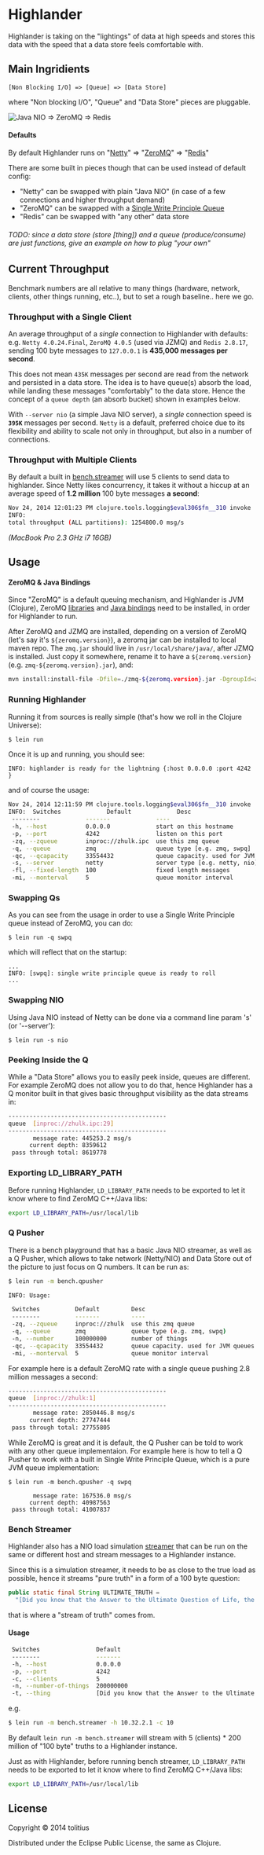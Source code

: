# Highlander

Highlander is taking on the "lightings" of data at high speeds and stores this data with the speed that a data store feels comfortable with. 

## Main Ingridients

```
[Non Blocking I/O] => [Queue] => [Data Store]
```

where "Non blocking I/O", "Queue" and "Data Store" pieces are pluggable.

![Java NIO => ZeroMQ => Redis](https://github.com/tolitius/highlander/blob/master/doc/highlander.baseline.gif?raw=true)

#### Defaults
By default Highlander runs on "[Netty](http://netty.io/)" => "[ZeroMQ](http://www.zeromq.org/)" => "[Redis](http://redis.io/)"

There are some built in pieces though that can be used instead of default config:

* "Netty" can be swapped with plain "Java NIO" (in case of a few connections and higher throughput demand)
* "ZeroMQ" can be swapped with a [Single Write Principle Queue](http://mechanical-sympathy.blogspot.com/2011/09/single-writer-principle.html)
* "Redis" can be swapped with "any other" data store

###### _TODO: since a data store (store [thing]) and a queue (produce/consume) are just functions, give an example on how to plug "your own"_

## Current Throughput
 
Benchmark numbers are all relative to many things (hardware, network, clients, other things running, etc..), but to set a rough baseline.. here we go.

### Throughput with a Single Client

An average throughput of a _single_ connection to Highlander with defaults: e.g. `Netty 4.0.24.Final`, `ZeroMQ 4.0.5` (used via JZMQ) and `Redis 2.8.17`, sending 100 byte messages to `127.0.0.1` is **435,000 messages per second**.

This does not mean `435K` messages per second are read from the network and persisted in a data store. The idea is to have queue(s) absorb the load, while landing these messages "comfortably" to the data store. Hence the concept of a `queue depth` (an absorb bucket) shown in examples below.

With `--server nio` (a simple Java NIO server), a _single_ connection speed is **`395K`** messages per second. `Netty` is a default, preferred choice due to its flexibility and ability to scale not only in throughput, but also in a number of connections.

### Throughput with Multiple Clients

By default a built in [bench.streamer](https://github.com/tolitius/highlander/blob/master/src/bench/streamer.clj) will use 5 clients to send data to highlander. Since Netty likes concurrency, it takes it without a hiccup at an average speed of **1.2 million** 100 byte messages **a second**:

```bash
Nov 24, 2014 12:01:23 PM clojure.tools.logging$eval306$fn__310 invoke
INFO:
total throughput (ALL partitions): 1254800.0 msg/s
```

_(MacBook Pro 2.3 GHz i7 16GB)_

## Usage

#### ZeroMQ & Java Bindings

Since "ZeroMQ" is a default queuing mechanism, and Highlander is JVM (Clojure), ZeroMQ [libraries](http://www.zeromq.org/intro:get-the-software) and [Java bindings](http://www.zeromq.org/bindings:java) need to be installed, in order for Highlander to run.

After ZeroMQ and JZMQ are installed, depending on a version of ZeroMQ (let's say it's `${zeromq.version}`), a zeromq jar can be installed to local maven repo. The `zmq.jar` should live in `/usr/local/share/java/`, after JZMQ is installed. Just copy it somewhere, rename it to have a `${zeromq.version}` (e.g. `zmq-${zeromq.version}.jar`), and: 

```bash
mvn install:install-file -Dfile=./zmq-${zeromq.version}.jar -DgroupId=zmq -DartifactId=zmq -Dversion=${zeromq.version} -Dpackaging=jar
```
### Running Highlander

Running it from sources is really simple (that's how we roll in the Clojure Universe):

```bash
$ lein run
```

Once it is up and running, you should see:
```
INFO: highlander is ready for the lightning {:host 0.0.0.0 :port 4242 }
```

and of course the usage:
```bash
Nov 24, 2014 12:11:59 PM clojure.tools.logging$eval306$fn__310 invoke
INFO:  Switches             Default             Desc
 --------             -------             ----
 -h, --host           0.0.0.0             start on this hostname
 -p, --port           4242                listen on this port
 -zq, --zqueue        inproc://zhulk.ipc  use this zmq queue
 -q, --queue          zmq                 queue type [e.g. zmq, swpq]
 -qc, --qcapacity     33554432            queue capacity. used for JVM queues
 -s, --server         netty               server type [e.g. netty, nio]
 -fl, --fixed-length  100                 fixed length messages
 -mi, --monterval     5                   queue monitor interval
```

### Swapping Qs

As you can see from the usage in order to use a Single Write Principle queue instead of ZeroMQ, you can do:

```
$ lein run -q swpq
```

which will reflect that on the startup:

```
...
INFO: [swpq]: single write principle queue is ready to roll
...
```

### Swapping NIO

Using Java NIO instead of Netty can be done via a command line param 's' (or '--server'):

```
$ lein run -s nio
```

### Peeking Inside the Q

While a "Data Store" allows you to easily peek inside, queues are different. 
For example ZeroMQ does not allow you to do that, hence Highlander has a Q monitor built in
that gives basic throughput visibility as the data streams in:

```bash
---------------------------------------------
queue  [inproc://zhulk.ipc:29]
---------------------------------------------
       message rate: 445253.2 msg/s
      current depth: 8359612
 pass through total: 8619778
```

### Exporting LD_LIBRARY_PATH

Before running Highlander, `LD_LIBRARY_PATH` needs to be exported to let it know where to find ZeroMQ C++/Java libs:
```bash
export LD_LIBRARY_PATH=/usr/local/lib
```


### Q Pusher

There is a bench playground that has a basic Java NIO streamer, as well as a Q Pusher, which allows to take network (Netty/NIO) and Data Store out of the picture to just focus on Q numbers. It can be run as:

```bash
$ lein run -m bench.qpusher
```

```bash
INFO: Usage:

 Switches          Default         Desc
 --------          -------         ----
 -zq, --zqueue     inproc://zhulk  use this zmq queue
 -q, --queue       zmq             queue type (e.g. zmq, swpq)
 -n, --number      100000000       number of things
 -qc, --qcapacity  33554432        queue capacity. used for JVM queues
 -mi, --monterval  5               queue monitor interval
```

For example here is a default ZeroMQ rate with a single queue pushing 2.8 million messages a second:

```bash
---------------------------------------------
queue  [inproc://zhulk:1]
---------------------------------------------
       message rate: 2850446.8 msg/s
      current depth: 27747444
 pass through total: 27755805
```

While ZeroMQ is great and it is default, the Q Pusher can be told to work with any other queue implementaion. 
For example here is how to tell a Q Pusher to work with a built in Single Write Principle Queue, 
which is a pure JVM queue implementation:

```
$ lein run -m bench.qpusher -q swpq
```

```
       message rate: 167536.0 msg/s
      current depth: 40987563
 pass through total: 41007837
```

### Bench Streamer

Highlander also has a NIO load simulation [streamer](https://github.com/tolitius/highlander/blob/master/src/bench/streamer.clj) that can be run on the same or different host and stream messages to a Highlander instance.

Since this is a simulation streamer, it needs to be as close to the true load as possible, hence it streams "pure truth" in a form of a 100 byte question:

```java
public static final String ULTIMATE_TRUTH = 
  "[Did you know that the Answer to the Ultimate Question of Life, the Universe, and Everything is 42?]";
```

that is where a "stream of truth" comes from.

#### Usage

```bash
 Switches                Default                                                                                               Desc
 --------                -------                                                                                               ----
 -h, --host              0.0.0.0                                                                                               start on this hostname
 -p, --port              4242                                                                                                  listen on this port
 -c, --clients           5                                                                                                     number of clients
 -n, --number-of-things  200000000                                                                                             number of things to stream
 -t, --thing             [Did you know that the Answer to the Ultimate Question of Life, the Universe, and Everything is 42?]  a thing/message to send
```
e.g.
```bash
$ lein run -m bench.streamer -h 10.32.2.1 -c 10
```

By default `lein run -m bench.streamer` will stream with 5 (clients) * 200 million of "100 byte" truths to a Highlander instance. 

Just as with Highlander, before running bench streamer, `LD_LIBRARY_PATH` needs to be exported to let it know where to find ZeroMQ C++/Java libs:
```bash
export LD_LIBRARY_PATH=/usr/local/lib
```

## License

Copyright © 2014 tolitius

Distributed under the Eclipse Public License, the same as Clojure.
